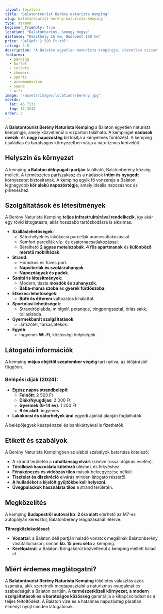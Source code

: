 ```yaml
---
layout: location
title: "Balatontourist Berény Naturista Kemping"
slug: balatontourist-bereny-naturista-kemping
type: strand
beginner_friendly: true
location: "Balatonberény, Somogy megye"
distance: "Keszthely 16 km, Budapest 180 km"
price: "Belépő: 2 500 Ft-tól"
rating: 4.5
description: "A Balaton egyetlen naturista kempingje, közvetlen vízparti elhelyezkedéssel, nagy napozóstéggel és barátságos környezettel. Ideális kezdő naturisták és családok számára."
features: 
  - parking
  - buffet
  - toilets
  - showers
  - sports
  - accommodation
  - sauna
  - wifi
image: "/assets/images/locations/bereny.jpg"
coords:
  lat: 46.7131
  lng: 17.3244
order: 3
---
```


A **Balatontourist Berény Naturista Kemping** a Balaton egyetlen naturista kempingje, amely közvetlenül a vízparton található. A kempinget **nádasok övezik**, és **nagy napozóstég** biztosítja a kényelmes fürdőzést. A kemping családias és barátságos környezetben várja a naturizmus kedvelőit.

## Helyszín és környezet

A kemping **a Balaton délnyugati partján** található, Balatonberény község mellett. A természetes partszakasz és a nádasok **intim és nyugodt** környezetet biztosítanak. A kemping egyik fő vonzereje a Balaton legnagyobb **kör alakú napozóstégje**, amely ideális napozáshoz és pihenéshez.

## Szolgáltatások és létesítmények

A Berény Naturista Kemping **teljes infrastruktúrával rendelkezik**, így akár egy rövid látogatásra, akár hosszabb tartózkodásra is alkalmas.

- **Szálláslehetőségek**: 
  - Sátorhelyek és lakókocsi parcellák áramcsatlakozással.
  - Komfort parcellák víz- és csatornacsatlakozással.
  - Bérelhető **2 ágyas motelszobák**, **4 fős apartmanok** és **különböző méretű mobilházak**.
- **Strand**: 
  - Homokos és füves part.
  - **Napvitorlák és szolárzuhanyok**.
  - **Napozóágyak és padok**.
- **Sanitáris létesítmények**:
  - Modern, tiszta **mosdók és zuhanyzók**.
  - **Baba-mama szoba** és **gyerek fürdőszoba**.
- **Étkezési lehetőségek**:
  - **Büfé és étterem** változatos kínálattal.
- **Sportolási lehetőségek**:
  - Strandröplabda, minigolf, petanque, pingpongasztal, óriás sakk, tollaslabda.
- **Gyermekbarát szolgáltatások**:
  - Játszótér, társasjátékok.
- **Egyéb**:
  - ingyenes **Wi-Fi**, közösségi helyiségek.

## Látogatói információk

A kemping **május elejétől szeptember végéig** tart nyitva, az időjárástól függően.

### Belépési díjak (2024):
- **Egész napos strandbelépő**:
  - **Felnőtt**: 2 500 Ft
  - **Diák/Nyugdíjas**: 2 000 Ft
  - **Gyermek (6-14 év)**: 1 200 Ft
  - **6 év alatt**: ingyenes
- **Lakókocsi és sátorhelyek árai** egyedi ajánlat alapján foglalhatók.

A belépőjegyek készpénzzel és bankkártyával is fizethetők.

## Etikett és szabályok

A Berény Naturista Kempingben az alábbi szabályok betartása kötelező:

- A strand területén a **ruhátlanság elvárt** (kivéve rossz időjárás esetén).
- **Törölköző használata kötelező** üléshez és fekvéshez.
- **Fényképezés és videózás tilos** mások beleegyezése nélkül.
- **Tisztelet és diszkréció** elvárás minden látogató részéről.
- **A hulladékot a kijelölt gyűjtőkbe kell helyezni**.
- **Üvegpalackok használata tilos** a strand területén.

## Megközelítés

A kemping **Budapestről autóval kb. 2 óra alatt** elérhető az M7-es autópályán keresztül, Balatonberény leágazásánál letérve.

**Tömegközlekedéssel**:
- **Vonattal**: a Balaton déli partján haladó vonatok megállnak Balatonberény vasútállomáson, onnan **kb. 15 perc séta** a kemping.
- **Kerékpárral**: a Balatoni Bringakörút közvetlenül a kemping mellett halad el.

## Miért érdemes meglátogatni?

A **Balatontourist Berény Naturista Kemping** tökéletes választás azok számára, akik szeretnék megtapasztalni a naturizmus nyugalmát és szabadságát a Balaton partján. A **természetközeli környezet, a modern szolgáltatások és a barátságos közösség** garantálja a kikapcsolódást és a teljes feltöltődést. A Balaton vize és a hatalmas napozóstég páratlan élményt nyújt minden látogatónak.
